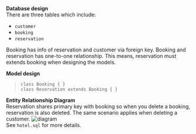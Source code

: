 **Database design** <br>
There are three tables which include:
- `customer`
- `booking`
- `reservation`

Booking has info of reservation and customer via foreign key. 
Booking and reservation has one-to-one relationship. This means,
reservation must extends booking when designing the models. <br>

**Model design** <br>
> `class Booking { }` <br>
`class Reservation extends Booking { }`<br>

**Entity Relationship Diagram** <br>
Reservation shares primary key with booking so when you delete a booking, 
reservation is also deleted. The same scenario applies when deleting a customer.
![diagram](https://user-images.githubusercontent.com/5623994/39007054-e4ccad82-43d2-11e8-8842-6249b3e25905.png)
<br> See `hotel.sql` for more details.
